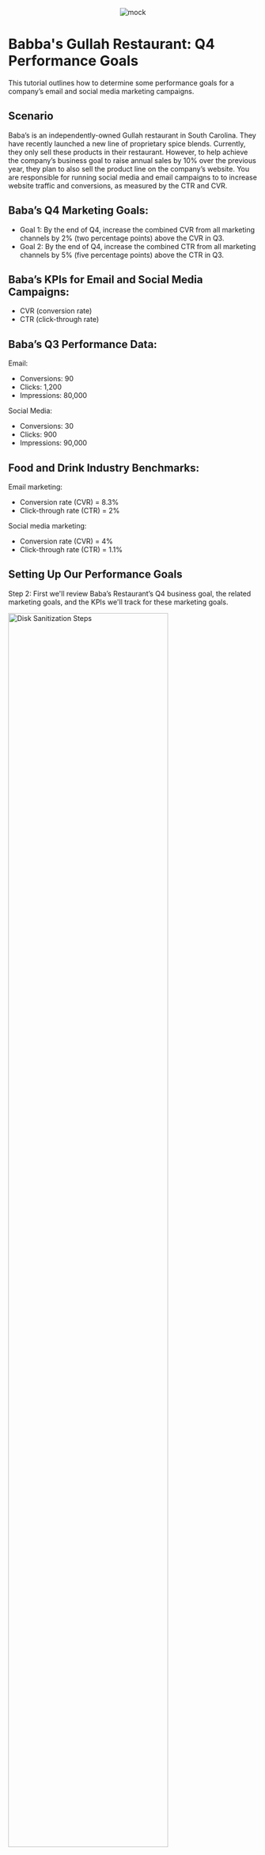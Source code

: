 <p align="center">
<img src="https://i.imgur.com/Mv88oGj.jpeg" alt="mock">
</p>

<h1>Babba's Gullah Restaurant: Q4 Performance Goals</h1>
This tutorial outlines how to determine some performance goals for a company’s email and social media marketing campaigns.<br />


<!---<h2>Video Demonstration</h2>

 ### [YouTube: How To Install osTicket with Prerequisites](https://www.youtube.com) --->

<h2>Scenario</h2>

Baba’s is an independently-owned Gullah restaurant in South Carolina. They have recently launched a new line of proprietary spice blends. Currently, they only sell these products in their restaurant. However, to help achieve the company’s business goal to raise annual sales by 10% over the previous year, they plan to also sell the product line on the company’s website. You are responsible for running social media and email campaigns to to increase website traffic and conversions, as measured by the CTR and CVR. 

<h2>Baba’s Q4 Marketing Goals:</h2>

- Goal 1: By the end of Q4, increase the combined CVR from all marketing channels by 2% (two percentage points) above the CVR in Q3.
- Goal 2: By the end of Q4, increase the combined CTR from all marketing channels by 5% (five percentage points) above the CTR in Q3.

<h2>Baba’s KPIs for Email and Social Media Campaigns:</h2>

- CVR (conversion rate)
- CTR (click-through rate)
<h2>Baba’s Q3 Performance Data:</h2>

Email: <br/>
- Conversions: 90
- Clicks: 1,200
- Impressions: 80,000

Social Media: <br/>
- Conversions: 30
- Clicks: 900
- Impressions: 90,000

<h2>Food and Drink Industry Benchmarks: </h2>

Email marketing: <br/>
- Conversion rate (CVR) = 8.3%
- Click-through rate (CTR) = 2%

Social media marketing: <br/>
- Conversion rate (CVR) = 4%
- Click-through rate (CTR) = 1.1%

<h2>Setting Up Our Performance Goals</h2>

<p>
Step 2: First we'll review Baba’s Restaurant’s Q4 business goal, the related marketing goals, and the KPIs we'll track for these marketing goals. 
</p>
<p>
<img src="https://i.imgur.com/sSMbnwY.png" height="80%" width="80%" alt="Disk Sanitization Steps"/>
</p>
<br />

<p>
Step 2: Calculate Baba’s Restaurant’s Q3 conversion rates and click-through rates for e-mail and social media. Then, we'll insert those numbers into the formulas below to calculate conversion rates and click-through rates for both channels. </p>
<p>
<img src="https://i.imgur.com/fvk4D40.png" height="80%" width="80%" alt="Disk Sanitization Steps"/>
</p>
<br />

<p>
Conversion Rate Percentage =<br/>
- 90 Conversions / 1,200 Total Clicks x 100 = 7.5% for emails
- 30 Conversions / 900 Clicks x 100 = 3.33% for Social Media
<p>
<img src="https://i.imgur.com/eD99P5W.png" height="80%" width="80%" alt="Disk Sanitization Steps"/>
</p>
<br />

<p>
Click-through Rate Percentage = <br/>
 - Emails: 1,200 clicks / 80,000 Impressions x 100 = 1.5% Click-through Rate Percentage
 - Social Media: 900 Clicks / 90,000 Impressions x 100 = 1% Click-through Rate Percentage
<p>
<img src="https://i.imgur.com/eD99P5W.png" height="80%" width="80%" alt="Disk Sanitization Steps"/>
</p>
<br />

